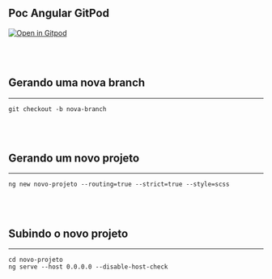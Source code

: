 ## Poc Angular GitPod

[![Open in Gitpod][open-gitpod-img]][open-gitpod-url]

<br>
<br>

## Gerando uma nova branch
---

```
git checkout -b nova-branch
```

<br>
<br>

## Gerando um novo projeto
---

```
ng new novo-projeto --routing=true --strict=true --style=scss
```

<br>
<br>

## Subindo o novo projeto
---

```
cd novo-projeto
ng serve --host 0.0.0.0 --disable-host-check
```

[open-gitpod-img]: https://gitpod.io/button/open-in-gitpod.svg
[open-gitpod-url]: https://www.gitpod.io/#https://github.com/martins86/poc-angular-gitpod
